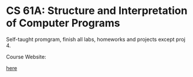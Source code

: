 # CS 61A: Structure and Interpretation of Computer Programs

Self-taught promgram, finish all labs, homeworks and projects except proj 4.

Course Website:

[here](https://inst.eecs.berkeley.edu/~cs61a/sp20/)
